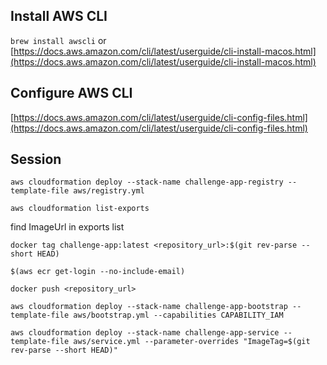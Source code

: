 
## Install AWS CLI

`brew install awscli` or [https://docs.aws.amazon.com/cli/latest/userguide/cli-install-macos.html](https://docs.aws.amazon.com/cli/latest/userguide/cli-install-macos.html)

## Configure AWS CLI

[https://docs.aws.amazon.com/cli/latest/userguide/cli-config-files.html](https://docs.aws.amazon.com/cli/latest/userguide/cli-config-files.html)

## Session

`aws cloudformation deploy --stack-name challenge-app-registry --template-file aws/registry.yml`

`aws cloudformation list-exports`

find ImageUrl in exports list

`docker tag challenge-app:latest <repository_url>:$(git rev-parse --short HEAD)`

`$(aws ecr get-login --no-include-email)`

`docker push <repository_url>`

`aws cloudformation deploy --stack-name challenge-app-bootstrap --template-file aws/bootstrap.yml --capabilities CAPABILITY_IAM`

`aws cloudformation deploy --stack-name challenge-app-service --template-file aws/service.yml --parameter-overrides "ImageTag=$(git rev-parse --short HEAD)"`
